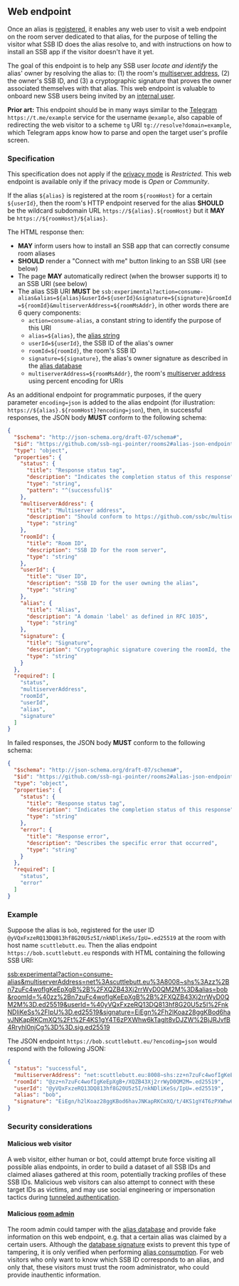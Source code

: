 <!--
SPDX-FileCopyrightText: 2021 Andre 'Staltz' Medeiros

SPDX-License-Identifier: CC-BY-4.0
-->

## Web endpoint

Once an alias is [registered](Registration.md), it enables any web user to visit a web endpoint on the room server dedicated to that alias, for the purpose of telling the visitor what SSB ID does the alias resolve to, and with instructions on how to install an SSB app if the visitor doesn't have it yet.

The goal of this endpoint is to help any SSB user *locate and identify* the alias' owner by resolving the alias to: (1) the room's [multiserver address](https://github.com/ssb-js/multiserver), (2) the owner's SSB ID, and (3) a cryptographic signature that proves the owner associated themselves with that alias. This web endpoint is valuable to onboard new SSB users being invited by an [internal user](../Stakeholders/Internal%20user.md).

**Prior art:** This endpoint should be in many ways similar to the [Telegram](https://telegram.org/) `https://t.me/example` service for the username `@example`, also capable of redirecting the web visitor to a scheme `tg` URI `tg://resolve?domain=example`, which Telegram apps know how to parse and open the target user's profile screen.

### Specification

This specification does not apply if the [privacy mode](../Setup/Privacy%20modes.md) is *Restricted*. This web endpoint is available only if the privacy mode is *Open* or *Community*.

If the alias `${alias}` is registered at the room `${roomHost}` for a certain `${userId}`, then the room's HTTP endpoint reserved for the alias **SHOULD** be the wildcard subdomain URL `https://${alias}.${roomHost}` but it **MAY** be `https://${roomHost}/${alias}`.

The HTML response then:

- **MAY** inform users how to install an SSB app that can correctly consume room aliases
- **SHOULD** render a "Connect with me" button linking to an SSB URI (see below)
- The page **MAY** automatically redirect (when the browser supports it) to an SSB URI (see below)
- The alias SSB URI **MUST** be `ssb:experimental?action=consume-alias&alias=${alias}&userId=${userId}&signature=${signature}&roomId=${roomId}&multiserverAddress=${roomMsAddr}`, in other words there are 6 query components:
  - `action=consume-alias`, a constant string to identify the purpose of this URI
  - `alias=${alias}`, the [alias string](Alias%20string.md)
  - `userId=${userId}`, the SSB ID of the alias's owner
  - `roomId=${roomId}`, the room's SSB ID
  - `signature=${signature}`, the alias's owner signature as described in the [alias database](Alias%20database.md)
  - `multiserverAddress=${roomMsAddr}`, the room's [multiserver address](https://github.com/ssb-js/multiserver) using percent encoding for URIs

As an additional endpoint for programmatic purposes, if the query parameter `encoding=json` is added to the alias endpoint (for illustration: `https://${alias}.${roomHost}?encoding=json`), then, in successful responses, the JSON body **MUST** conform to the following schema:

```json
{
  "$schema": "http://json-schema.org/draft-07/schema#",
  "$id": "https://github.com/ssb-ngi-pointer/rooms2#alias-json-endpoint-success",
  "type": "object",
  "properties": {
    "status": {
      "title": "Response status tag",
      "description": "Indicates the completion status of this response",
      "type": "string",
      "pattern": "^(successful)$"
    },
    "multiserverAddress": {
      "title": "Multiserver address",
      "description": "Should conform to https://github.com/ssbc/multiserver-address",
      "type": "string"
    },
    "roomId": {
      "title": "Room ID",
      "description": "SSB ID for the room server",
      "type": "string"
    },
    "userId": {
      "title": "User ID",
      "description": "SSB ID for the user owning the alias",
      "type": "string"
    },
    "alias": {
      "title": "Alias",
      "description": "A domain 'label' as defined in RFC 1035",
      "type": "string"
    },
    "signature": {
      "title": "Signature",
      "description": "Cryptographic signature covering the roomId, the userId, and the alias",
      "type": "string"
    }
  },
  "required": [
    "status",
    "multiserverAddress",
    "roomId",
    "userId",
    "alias",
    "signature"
  ]
}
```

In failed responses, the JSON body **MUST** conform to the following schema:

```json
{
  "$schema": "http://json-schema.org/draft-07/schema#",
  "$id": "https://github.com/ssb-ngi-pointer/rooms2#alias-json-endpoint-error",
  "type": "object",
  "properties": {
    "status": {
      "title": "Response status tag",
      "description": "Indicates the completion status of this response",
      "type": "string"
    },
    "error": {
      "title": "Response error",
      "description": "Describes the specific error that occurred",
      "type": "string"
    }
  },
  "required": [
    "status",
    "error"
  ]
}
```

### Example

Suppose the alias is `bob`, registered for the user ID `@yVQxFxzeRQ13DQ813hf8G20U5z5I/nkNDliKeSs/IpU=.ed25519` at the room with host name `scuttlebutt.eu`. Then the alias endpoint `https://bob.scuttlebutt.eu` responds with HTML containing the following SSB URI:

[ssb:experimental?action=consume-alias&multiserverAddress=net%3Ascuttlebutt.eu%3A8008~shs%3Azz%2Bn7zuFc4wofIgKeEpXgB%2B%2FXQZB43Xj2rrWyD0QM2M%3D&alias=bob&roomId=%40zz%2Bn7zuFc4wofIgKeEpXgB%2B%2FXQZB43Xj2rrWyD0QM2M%3D.ed25519&userId=%40yVQxFxzeRQ13DQ813hf8G20U5z5I%2FnkNDliKeSs%2FIpU%3D.ed25519&signature=EiEgn%2Fh2lKoaz28ggKBod6havJNKapRKCmXQ%2Ft%2F4KS1gY4T6zPXWhw6kTaglt8vDJZW%2BjJRJvfB4Rryhl0njCg%3D%3D.sig.ed25519](ssb:experimental?action=consume-alias&multiserverAddress=net%3Ascuttlebutt.eu%3A8008~shs%3Azz%2Bn7zuFc4wofIgKeEpXgB%2B%2FXQZB43Xj2rrWyD0QM2M%3D&alias=bob&roomId=%40zz%2Bn7zuFc4wofIgKeEpXgB%2B%2FXQZB43Xj2rrWyD0QM2M%3D.ed25519&userId=%40yVQxFxzeRQ13DQ813hf8G20U5z5I%2FnkNDliKeSs%2FIpU%3D.ed25519&signature=EiEgn%2Fh2lKoaz28ggKBod6havJNKapRKCmXQ%2Ft%2F4KS1gY4T6zPXWhw6kTaglt8vDJZW%2BjJRJvfB4Rryhl0njCg%3D%3D.sig.ed25519)

The JSON endpoint `https://bob.scuttlebutt.eu/?encoding=json` would respond with the following JSON:

```json
{
  "status": "successful",
  "multiserverAddress": "net:scuttlebutt.eu:8008~shs:zz+n7zuFc4wofIgKeEpXgB+/XQZB43Xj2rrWyD0QM2M=",
  "roomId": "@zz+n7zuFc4wofIgKeEpXgB+/XQZB43Xj2rrWyD0QM2M=.ed25519",
  "userId": "@yVQxFxzeRQ13DQ813hf8G20U5z5I/nkNDliKeSs/IpU=.ed25519",
  "alias": "bob",
  "signature": "EiEgn/h2lKoaz28ggKBod6havJNKapRKCmXQ/t/4KS1gY4T6zPXWhw6kTaglt8vDJZW+jJRJvfB4Rryhl0njCg==.sig.ed25519"
}
```

### Security considerations

#### Malicious web visitor

A web visitor, either human or bot, could attempt brute force visiting all possible alias endpoints, in order to build a dataset of all SSB IDs and claimed aliases gathered at this room, potentially tracking profiles of these SSB IDs. Malicious web visitors can also attempt to connect with these target IDs as victims, and may use social engineering or impersonation tactics during [tunneled authentication](../Participation/Tunneled%20authentication.md).

#### Malicious [room admin](../Stakeholders/Room%20admin.md)

The room admin could tamper with the [alias database](Alias%20database.md) and provide fake information on this web endpoint, e.g. that a certain alias was claimed by a certain users. Although the [database signature](Alias%20database.md) exists to prevent this type of tampering, it is only verified when performing [alias consumption](Alias%20consumption.md). For web visitors who only want to know which SSB ID corresponds to an alias, and only that, these visitors must trust the room administrator, who could provide inauthentic information.
